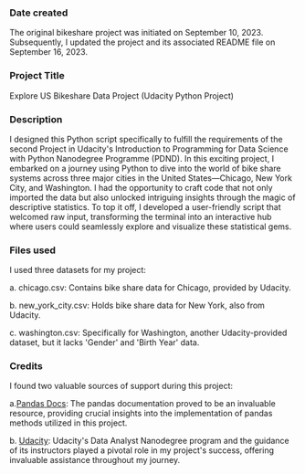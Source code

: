 ### Date created
The original bikeshare project was initiated on September 10, 2023. Subsequently, I updated the project and its associated README file on September 16, 2023.


### Project Title
Explore US Bikeshare Data Project (Udacity Python Project)

### Description
I designed this Python script specifically to fulfill the requirements of the second Project in Udacity's Introduction to Programming for Data Science with Python Nanodegree Programme (PDND). In this exciting project, I embarked on a journey using Python to dive into the world of bike share systems across three major cities in the United States—Chicago, New York City, and Washington. I had the opportunity to craft code that not only imported the data but also unlocked intriguing insights through the magic of descriptive statistics. To top it off, I developed a user-friendly script that welcomed raw input, transforming the terminal into an interactive hub where users could seamlessly explore and visualize these statistical gems.
### Files used
I used three datasets for my project:


a. chicago.csv: Contains bike share data for Chicago, provided by Udacity.


b. new_york_city.csv: Holds bike share data for New York, also from Udacity.


c. washington.csv: Specifically for Washington, another Udacity-provided dataset, but it lacks 'Gender' and 'Birth Year' data.
### Credits
I found two valuable sources of support during this project:

a.[Pandas Docs](http://pandas.pydata.org/pandas-docs/stable/): The pandas documentation proved to be an invaluable resource, providing crucial insights into the implementation of pandas methods utilized in this project.

b. [Udacity](https://learn.udacity.com/my-programs?tab=Currently%2520Learning): Udacity's Data Analyst Nanodegree program and the guidance of its instructors played a pivotal role in my project's success, offering invaluable assistance throughout my journey.





